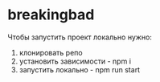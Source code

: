 # breakingbad

Чтобы запустить проект локально нужно:

1. клонировать репо
2. установить зависимости - npm i
3. запустить локально - npm run start
